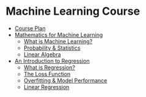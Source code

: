 Machine Learning Course
=======================

- [Course Plan](https://github.com/phuriku/phuriku/blob/master/Course_Plan.md)
- [Mathematics for Machine Learning](https://github.com/phuriku/phuriku/blob/master/Mathematics_for_Machine_Learning.md)
  - [What is Machine Learning?](https://github.com/phuriku/phuriku/blob/master/Mathematics_for_Machine_Learning.md#what-is-machine-learning)
  - [Probability & Statistics](https://github.com/phuriku/phuriku/blob/master/Mathematics_for_Machine_Learning.md#probability--statistics)
  - [Linear Algebra](https://github.com/phuriku/phuriku/blob/master/Mathematics_for_Machine_Learning.md#linear-algebra)
- [An Introduction to Regression](https://github.com/phuriku/phuriku/blob/master/Regression.md)
  - [What is Regression?](https://github.com/phuriku/phuriku/blob/master/Regression.md#what-is-regression)
  - [The Loss Function](https://github.com/phuriku/phuriku/blob/master/Regression.md#the-loss-function)
  - [Overfitting & Model Performance](https://github.com/phuriku/phuriku/blob/master/Regression.md#overfitting-and-model-performance)
  - [Linear Regression](https://github.com/phuriku/phuriku/blob/master/Regression.md#linear-regression)
